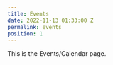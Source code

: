 ```yaml
---
title: Events
date: 2022-11-13 01:33:00 Z
permalink: events
position: 1
---
```


This is the Events/Calendar page.